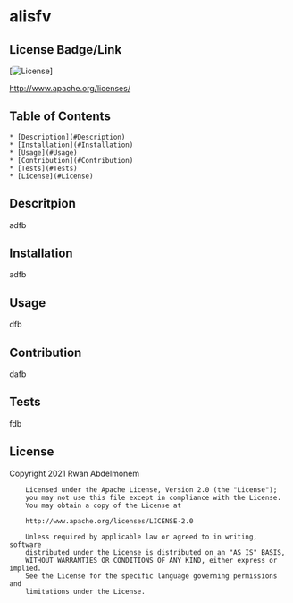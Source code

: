 
  # alisfv

  ## License Badge/Link
  [![License](https://img.shields.io/badge/License-Apache%202.0-blue.svg)]

  http://www.apache.org/licenses/
  ## Table of Contents
    * [Description](#Description)
    * [Installation](#Installation)
    * [Usage](#Usage)
    * [Contribution](#Contribution)
    * [Tests](#Tests)
    * [License](#License)

  ## Descritpion
  adfb

  ## Installation
  adfb

  ## Usage
  dfb

  ## Contribution
  dafb

  ## Tests
  fdb

  ## License
  Copyright 2021 Rwan Abdelmonem

        Licensed under the Apache License, Version 2.0 (the "License");
        you may not use this file except in compliance with the License.
        You may obtain a copy of the License at
        
        http://www.apache.org/licenses/LICENSE-2.0
        
        Unless required by applicable law or agreed to in writing, software
        distributed under the License is distributed on an "AS IS" BASIS,
        WITHOUT WARRANTIES OR CONDITIONS OF ANY KIND, either express or implied.
        See the License for the specific language governing permissions and
        limitations under the License.
